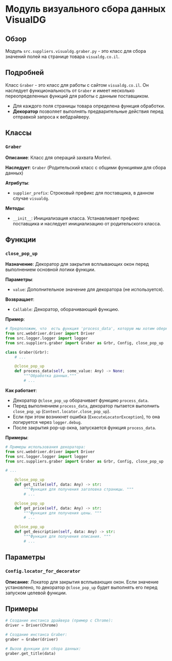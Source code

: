 # Модуль визуального сбора данных VisualDG

## Обзор

Модуль `src.suppliers.visualdg.graber.py` - это класс для сбора значений полей на странице товара `visualdg.co.il`.  

## Подробней

Класс `Graber` - это класс для работы с сайтом `visualdg.co.il`. Он наследует функциональность от `Graber` и имеет несколько переопределенных функций для работы с данным поставщиком.  

- Для каждого поля страницы товара определена функция обработки. 
- **Декоратор** позволяет выполнять предварительные действия перед отправкой запроса к вебдрайверу.  

## Классы

### `Graber`

**Описание**: Класс для операций захвата Morlevi.

**Наследует**: `Graber` (Родительский класс с общими функциями для сбора данных)

**Атрибуты**:

- `supplier_prefix`: Строковый префикс для поставщика,  в данном случае `visualdg`.

**Методы**:

- `__init__`: Инициализация класса. Устанавливает префикс поставщика и наследует инициализацию от родительского класса. 

## Функции

### `close_pop_up`

**Назначение**: Декоратор для закрытия всплывающих окон перед выполнением основной логики функции.

**Параметры**:

- `value`: Дополнительное значение для декоратора (не используется).

**Возвращает**: 

- `Callable`: Декоратор, оборачивающий функцию. 

**Пример**:
```python
# Предположим, что  есть функция 'process_data', которую мы хотим обернуть декоратором:
from src.webdriver.driver import Driver
from src.logger.logger import logger
from src.suppliers.graber import Graber as Grbr, Config, close_pop_up

class Graber(Grbr):
    # ...

    @close_pop_up
    def process_data(self, some_value: Any) -> None:
        """Обработка данных."""
        # ... 
```

**Как работает**: 

- Декоратор `@close_pop_up`  оборачивает функцию `process_data`. 
- Перед выполнением `process_data`, декоратор пытается выполнить `close_pop_up` (`Context.locator.close_pop_up`). 
- Если при этом возникнет ошибка (`ExecuteLocatorException`), то она логируется через `logger.debug`.
- После закрытия pop-up окна, запускается функция `process_data`.


**Примеры**: 
```python
# Примеры использования декоратора:
from src.webdriver.driver import Driver
from src.logger.logger import logger
from src.suppliers.graber import Graber as Grbr, Config, close_pop_up

# ... 

    @close_pop_up
    def get_title(self, data: Any) -> str:
        """Функция для получения заголовка страницы. """
        # ...

    @close_pop_up
    def get_price(self, data: Any) -> str:
        """Функция для получения цены. """
        # ... 

    @close_pop_up
    def get_description(self, data: Any) -> str:
        """Функция для получения описания. """
        # ... 

```


## Параметры 

### `Config.locator_for_decorator`

**Описание**: Локатор для закрытия всплывающих окон. Если значение установлено, то декоратор `@close_pop_up`  будет выполнять его перед запуском целевой функции.


## Примеры

```python
# Создание инстанса драйвера (пример с Chrome):
driver = Driver(Chrome)

# Создание инстанса Graber:
graber = Graber(driver)

# Вызов функции для сбора данных:
graber.get_title(data)